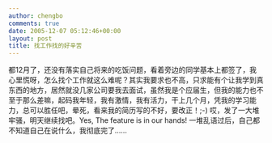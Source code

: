 ```yaml
---
author: chengbo
comments: true
date: 2005-12-07 05:12:46+00:00
layout: post
title: 找工作找的好辛苦
---
```


都12月了，还没有落实自己将来的吃饭问题，看着旁边的同学基本上都签了，我心里慌呀，怎么找个工作就这么难呢？其实我要求也不高，只求能有个让我学到真东西的地方，居然就没几家公司要我去面试，虽然我是个应届生，但我的能力也不至于那么差嘛，起码我年轻，我有激情，我有活力，干上几个月，凭我的学习能力，总可以胜任吧，晕死，看来我的简历写的不好，要改正！;-) 哎，发了一大堆牢骚，明天继续找吧。Yes, The feature is in our hands! 一堆乱语过后，自己都不知道自己在说什么，我彻底完了……
